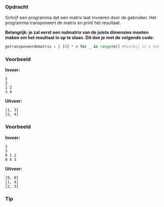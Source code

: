 ### Opdracht
Schrijf een programma dat een matrix laat invoeren door de gebruiker.
Het programma transponeert de matrix en print het resultaat.

**Belangrijk: je zal eerst een nulmatrix van de juiste dimensies moeten maken om het resultaat in op te slaan. Dit doe je met de volgende code:**
```python
getransponeerdematrix = [ [0] * n for _ in range(m)] #hierbij is n het aantal kolommen en m het aantal rijen
```


### Voorbeeld

**Invoer:**

    2
    2
    1 2
    3 4

**Uitvoer:**

    [1, 3]
    [2, 4]

### Voorbeeld

**Invoer:**

    2
    3
    0 1 2
    0 4 3

**Uitvoer:**

    [0, 0]
    [1, 4]
    [2, 3]

### Tip


